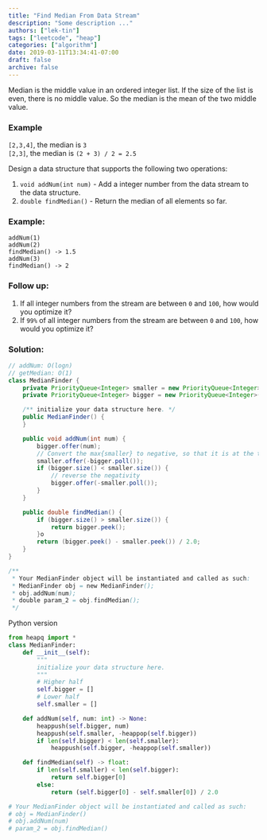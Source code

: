 ```yaml
---
title: "Find Median From Data Stream"
description: "Some description ..."
authors: ["lek-tin"]
tags: ["leetcode", "heap"]
categories: ["algorithm"]
date: 2019-03-11T13:34:41-07:00
draft: false
archive: false
---
```

Median is the middle value in an ordered integer list. If the size of the list is even, there is no middle value. So the median is the mean of the two middle value.

### Example
`[2,3,4]`, the median is `3`  
`[2,3]`, the median is `(2 + 3) / 2 = 2.5`  

Design a data structure that supports the following two operations:  
1. `void addNum(int num)` - Add a integer number from the data stream to the data structure.  
2. `double findMedian()` - Return the median of all elements so far.

### Example:
```
addNum(1)
addNum(2)
findMedian() -> 1.5
addNum(3) 
findMedian() -> 2
```

### Follow up:
1. If all integer numbers from the stream are between `0` and `100`, how would you optimize it?
2. If `99%` of all integer numbers from the stream are between `0` and `100`, how would you optimize it?

### Solution:
```java
// addNum: O(logn)
// getMedian: O(1)
class MedianFinder {
    private PriorityQueue<Integer> smaller = new PriorityQueue<Integer>();
    private PriorityQueue<Integer> bigger = new PriorityQueue<Integer>();

    /** initialize your data structure here. */
    public MedianFinder() {
    }

    public void addNum(int num) {
        bigger.offer(num);
        // Convert the max{smaller} to negative, so that it is at the top of the heap.
        smaller.offer(-bigger.poll());
        if (bigger.size() < smaller.size()) {
            // reverse the negativity
            bigger.offer(-smaller.poll());
        }
    }

    public double findMedian() {
        if (bigger.size() > smaller.size()) {
            return bigger.peek();
        }o
        return (bigger.peek() - smaller.peek()) / 2.0;
    }
}

/**
 * Your MedianFinder object will be instantiated and called as such:
 * MedianFinder obj = new MedianFinder();
 * obj.addNum(num);
 * double param_2 = obj.findMedian();
 */
```
Python version
```python
from heapq import *
class MedianFinder:
    def __init__(self):
        """
        initialize your data structure here.
        """
        # Higher half
        self.bigger = []
        # Lower half
        self.smaller = []

    def addNum(self, num: int) -> None:
        heappush(self.bigger, num)
        heappush(self.smaller, -heappop(self.bigger))
        if len(self.bigger) < len(self.smaller):
            heappush(self.bigger, -heappop(self.smaller))

    def findMedian(self) -> float:
        if len(self.smaller) < len(self.bigger):
            return self.bigger[0]
        else:
            return (self.bigger[0] - self.smaller[0]) / 2.0

# Your MedianFinder object will be instantiated and called as such:
# obj = MedianFinder()
# obj.addNum(num)
# param_2 = obj.findMedian()
```
